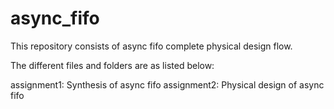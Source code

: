 # async_fifo
This repository consists of async fifo complete physical design flow.

The different files and folders are as listed below:

assignment1: Synthesis of async fifo
assignment2: Physical design of async fifo
